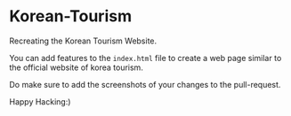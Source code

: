 # Korean-Tourism
Recreating the Korean Tourism Website.

You can add features to the `index.html` file to create a web page similar to the official website of korea tourism.

Do make sure to add the screenshots of your changes to the pull-request.

Happy Hacking:)

